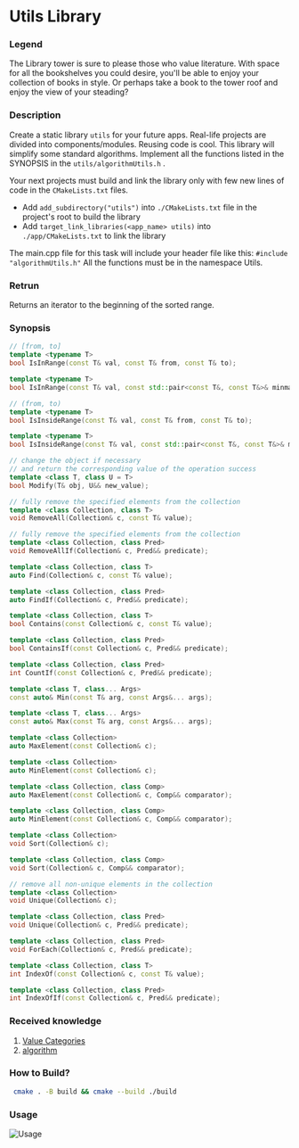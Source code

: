# Utils Library

### Legend
The Library tower is sure to please those who value literature. With space for all the
bookshelves you could desire, you'll be able to enjoy your collection of books in style.
Or perhaps take a book to the tower roof and enjoy the view of your steading?

### Description

Create a static library `utils` for your future apps. Real-life projects are divided
into components/modules. Reusing code is cool. This library will simplify some standard
algorithms. Implement all the functions listed in the SYNOPSIS in the `utils/algorithmUtils.h` .

Your next projects must build and link the library only with few new lines of code in
the `CMakeLists.txt` files.
* Add `add_subdirectory("utils")` into `./CMakeLists.txt` file in the project's root to
build the library
* Add `target_link_libraries(<app_name> utils)` into `./app/CMakeLists.txt` to link the
library
  
The main.cpp file for this task will include your header file like this:
`#include "algorithmUtils.h"`
All the functions must be in the namespace Utils.

### Retrun
Returns an iterator to the beginning of the sorted range.

### Synopsis
```c++
// [from, to]
template <typename T>
bool IsInRange(const T& val, const T& from, const T& to);

template <typename T>
bool IsInRange(const T& val, const std::pair<const T&, const T&>& minmax);

// (from, to)
template <typename T>
bool IsInsideRange(const T& val, const T& from, const T& to);

template <typename T>
bool IsInsideRange(const T& val, const std::pair<const T&, const T&>& minmax);

// change the object if necessary
// and return the corresponding value of the operation success
template <class T, class U = T>
bool Modify(T& obj, U&& new_value);

// fully remove the specified elements from the collection
template <class Collection, class T>
void RemoveAll(Collection& c, const T& value);

// fully remove the specified elements from the collection
template <class Collection, class Pred>
void RemoveAllIf(Collection& c, Pred&& predicate);

template <class Collection, class T>
auto Find(Collection& c, const T& value);

template <class Collection, class Pred>
auto FindIf(Collection& c, Pred&& predicate);

template <class Collection, class T>
bool Contains(const Collection& c, const T& value);

template <class Collection, class Pred>
bool ContainsIf(const Collection& c, Pred&& predicate);

template <class Collection, class Pred>
int CountIf(const Collection& c, Pred&& predicate);

template <class T, class... Args>
const auto& Min(const T& arg, const Args&... args);

template <class T, class... Args>
const auto& Max(const T& arg, const Args&... args);

template <class Collection>
auto MaxElement(const Collection& c);

template <class Collection>
auto MinElement(const Collection& c);

template <class Collection, class Comp>
auto MaxElement(const Collection& c, Comp&& comparator);

template <class Collection, class Comp>
auto MinElement(const Collection& c, Comp&& comparator);

template <class Collection>
void Sort(Collection& c);

template <class Collection, class Comp>
void Sort(Collection& c, Comp&& comparator);

// remove all non-unique elements in the collection
template <class Collection>
void Unique(Collection& c);

template <class Collection, class Pred>
void Unique(Collection& c, Pred&& predicate);

template <class Collection, class Pred>
void ForEach(Collection& c, Pred&& predicate);

template <class Collection, class T>
int IndexOf(const Collection& c, const T& value);

template <class Collection, class Pred>
int IndexOfIf(const Collection& c, Pred&& predicate);
```

### Received knowledge
1. [Value Categories](https://en.cppreference.com/w/cpp/language/value_category)
1. [algorithm](https://en.cppreference.com/w/cpp/header/algorithm)

### How to Build?
```bash
 cmake . -B build && cmake --build ./build
 ```

### Usage
![Usage](.local/usage.svg)